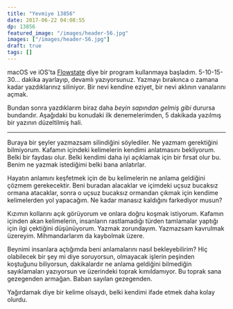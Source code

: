 ```yaml
---
title: "Yevmiye 13856"
date: 2017-06-22 04:08:55
dp: 13856
featured_image: "/images/header-56.jpg"
images: ["/images/header-56.jpg"]
draft: true
tags: []
---
```




macOS ve iOS'ta [Flowstate][flowstate] diye bir program kullanmaya başladım.
5-10-15-30... dakika ayarlayıp, devamlı yazıyorsunuz. Yazmayı bırakınca o zamana
kadar yazdıklarınız siliniyor. Bir nevi kendine eziyet, bir nevi aklının
vanalarını açmak.

Bundan sonra yazdıklarım biraz daha *beyin sapından gelmiş gibi* durursa
bundandır. Aşağıdaki bu konudaki ilk denemelerimden, 5 dakikada yazılmış bir
yazının düzeltilmiş hali.

-----

Buraya bir şeyler yazmazsam silindiğini söylediler. Ne yazmam gerektiğini
bilmiyorum. Kafamın içindeki kelimelerin kendimi anlatmasını bekliyorum. Belki
bir faydası olur. Belki kendimi daha iyi açıklamak için bir fırsat olur bu.
Benim ne yazmak istediğimi belki bana anlatırlar.

Hayatın anlamını keşfetmek için de bu kelimelerin ne anlama geldiğini çözmem
gerekecektir. Beni buradan alacaklar ve içimdeki uçsuz bucaksız ormana
atacaklar, sonra o uçsuz bucaksız ormandan çıkmak için kendime kelimelerden yol
yapacağım. Ne kadar manasız kaldığını farkediyor musun?

Kızımın kollarını açık görüyorum ve onlara doğru koşmak istiyorum. Kafamın
içinden akan kelimelerin, insanların rastlamadığı türden tamlamalar yaptığı için
ilgi çektiğini düşünüyorum. Yazmak zorundayım. Yazmazsam kavrulmak üzereyim.
Mihmandarlarım da kaybolmak üzere.

Beynimi insanlara açtığımda beni anlamalarını nasıl bekleyebilirim? Hiç
olabilecek bir şey mi diye soruyorsun, olmayacak işlerin peşinden koştuğunu
biliyorsun, dakikalardır ne anlama geldiğini bilmediğin sayıklamaları yazıyorsun
ve üzerindeki toprak kımıldamıyor. Bu toprak sana gezegenden armağan. Baban
sayılan gezegenden.

Yağırdamak diye bir kelime olsaydı, belki kendimi ifade etmek daha kolay olurdu.

[flowstate]: http://hailoverman.com/flowstate



